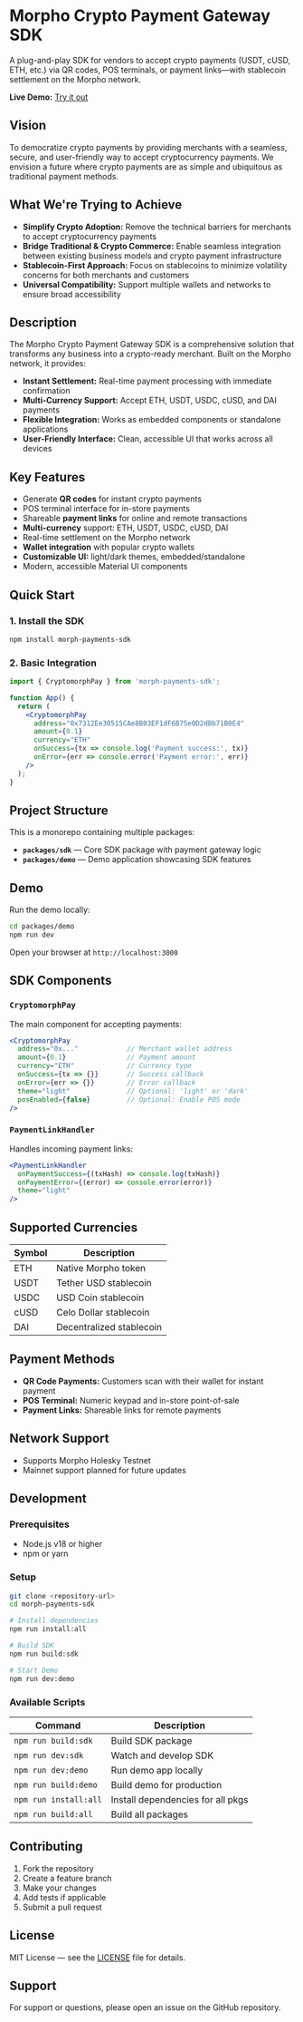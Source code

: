 
# Morpho Crypto Payment Gateway SDK

A plug-and-play SDK for vendors to accept crypto payments (USDT, cUSD, ETH, etc.) via QR codes, POS terminals, or payment links—with stablecoin settlement on the Morpho network.

**Live Demo:** [Try it out](https://morph-payment-sdk-demo.vercel.app/)

## Vision

To democratize crypto payments by providing merchants with a seamless, secure, and user-friendly way to accept cryptocurrency payments. We envision a future where crypto payments are as simple and ubiquitous as traditional payment methods.

## What We're Trying to Achieve

- **Simplify Crypto Adoption:** Remove the technical barriers for merchants to accept cryptocurrency payments
- **Bridge Traditional & Crypto Commerce:** Enable seamless integration between existing business models and crypto payment infrastructure
- **Stablecoin-First Approach:** Focus on stablecoins to minimize volatility concerns for both merchants and customers
- **Universal Compatibility:** Support multiple wallets and networks to ensure broad accessibility

## Description

The Morpho Crypto Payment Gateway SDK is a comprehensive solution that transforms any business into a crypto-ready merchant. Built on the Morpho network, it provides:

- **Instant Settlement:** Real-time payment processing with immediate confirmation
- **Multi-Currency Support:** Accept ETH, USDT, USDC, cUSD, and DAI payments
- **Flexible Integration:** Works as embedded components or standalone applications
- **User-Friendly Interface:** Clean, accessible UI that works across all devices

## Key Features

- Generate **QR codes** for instant crypto payments
- POS terminal interface for in-store payments
- Shareable **payment links** for online and remote transactions
- **Multi-currency** support: ETH, USDT, USDC, cUSD, DAI
- Real-time settlement on the Morpho network
- **Wallet integration** with popular crypto wallets
- **Customizable UI:** light/dark themes, embedded/standalone
- Modern, accessible Material UI components

## Quick Start

### 1. Install the SDK

```bash
npm install morph-payments-sdk
```

### 2. Basic Integration

```jsx
import { CryptomorphPay } from 'morph-payments-sdk';

function App() {
  return (
    <CryptomorphPay
      address="0x7312Ee30515CAe8B03EF1dF6B75e0D2dBb71B0E4"
      amount={0.1}
      currency="ETH"
      onSuccess={tx => console.log('Payment success:', tx)}
      onError={err => console.error('Payment error:', err)}
    />
  );
}
```

## Project Structure

This is a monorepo containing multiple packages:

- **`packages/sdk`** — Core SDK package with payment gateway logic
- **`packages/demo`** — Demo application showcasing SDK features

## Demo

Run the demo locally:

```bash
cd packages/demo
npm run dev
```

Open your browser at `http://localhost:3000`

## SDK Components

### `CryptomorphPay`

The main component for accepting payments:

```jsx
<CryptomorphPay
  address="0x..."            // Merchant wallet address
  amount={0.1}               // Payment amount
  currency="ETH"             // Currency type
  onSuccess={tx => {}}       // Success callback
  onError={err => {}}        // Error callback
  theme="light"              // Optional: 'light' or 'dark'
  posEnabled={false}         // Optional: Enable POS mode
/>
```

### `PaymentLinkHandler`

Handles incoming payment links:

```jsx
<PaymentLinkHandler
  onPaymentSuccess={(txHash) => console.log(txHash)}
  onPaymentError={(error) => console.error(error)}
  theme="light"
/>
```

## Supported Currencies

| Symbol | Description               |
|--------|---------------------------|
| ETH    | Native Morpho token       |
| USDT   | Tether USD stablecoin     |
| USDC   | USD Coin stablecoin       |
| cUSD   | Celo Dollar stablecoin    |
| DAI    | Decentralized stablecoin  |

## Payment Methods

- **QR Code Payments:** Customers scan with their wallet for instant payment
- **POS Terminal:** Numeric keypad and in-store point-of-sale
- **Payment Links:** Shareable links for remote payments

## Network Support

- Supports Morpho Holesky Testnet
- Mainnet support planned for future updates

## Development

### Prerequisites

- Node.js v18 or higher
- npm or yarn

### Setup

```bash
git clone <repository-url>
cd morph-payments-sdk

# Install dependencies
npm run install:all

# Build SDK
npm run build:sdk

# Start Demo
npm run dev:demo
```

### Available Scripts

| Command                | Description                        |
|------------------------|------------------------------------|
| `npm run build:sdk`    | Build SDK package                  |
| `npm run dev:sdk`      | Watch and develop SDK              |
| `npm run dev:demo`     | Run demo app locally               |
| `npm run build:demo`   | Build demo for production          |
| `npm run install:all`  | Install dependencies for all pkgs  |
| `npm run build:all`    | Build all packages                 |

## Contributing

1. Fork the repository
2. Create a feature branch
3. Make your changes
4. Add tests if applicable
5. Submit a pull request

## License

MIT License — see the [LICENSE](LICENSE) file for details.

## Support

For support or questions, please open an issue on the GitHub repository.
```